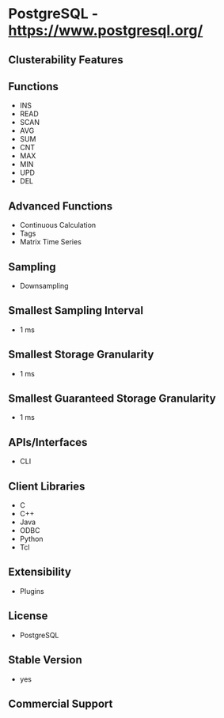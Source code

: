 # PostgreSQL - https://www.postgresql.org/

## Clusterability Features

## Functions
- INS
- READ
- SCAN
- AVG
- SUM
- CNT
- MAX
- MIN
- UPD
- DEL

## Advanced Functions
- Continuous Calculation
- Tags
- Matrix Time Series

## Sampling
- Downsampling

## Smallest Sampling Interval
- 1 ms

## Smallest Storage Granularity
- 1 ms

## Smallest Guaranteed Storage Granularity
- 1 ms

## APIs/Interfaces
- CLI

## Client Libraries
- C
- C++
- Java
- ODBC
- Python
- Tcl

## Extensibility
- Plugins

## License
- PostgreSQL

## Stable Version
- yes

## Commercial Support

